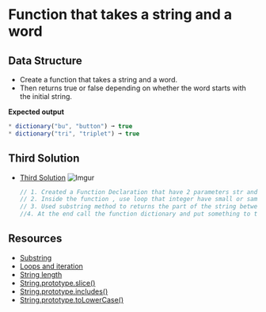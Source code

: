 # Function that takes a string and a word     

## Data Structure
* Create a function that takes a string and a word.
* Then returns true or false depending on whether the word starts with the initial string.

**Expected output**
```javascript
* dictionary("bu", "button") ➞ true
* dictionary("tri", "triplet") ➞ true
```

## Third Solution

- [Third Solution]()
  ![Imgur](https://i.imgur.com/slvu0W9.gif)

  ```javascript
  // 1. Created a Function Declaration that have 2 parameters str and word.
  // 2. Inside the function , use loop that integer have small or same value of the length of string.
  // 3. Used substring method to returns the part of the string between the start and end indexes, or to the end of the string.  
  //4. At the end call the function dictionary and put something to test the output.

  ```



## Resources
- [Substring](https://developer.mozilla.org/en-US/docs/Web/JavaScript/Reference/Global_Objects/String/substring)
- [Loops and iteration](https://developer.mozilla.org/en-US/docs/Web/JavaScript/Guide/Loops_and_iteration)
- [String length](https://developer.mozilla.org/en-US/docs/Web/JavaScript/Reference/Global_Objects/String/length)
- [String.prototype.slice()](https://developer.mozilla.org/en-US/docs/Web/JavaScript/Reference/Global_Objects/String/slice)
- [String.prototype.includes()](https://developer.mozilla.org/en-US/docs/Web/JavaScript/Reference/Global_Objects/String/includes)
- [String.prototype.toLowerCase()](https://developer.mozilla.org/en-US/docs/Web/JavaScript/Reference/Global_Objects/String/toLowerCase)










